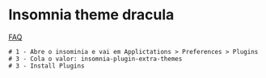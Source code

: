 # Insomnia theme dracula

[FAQ](../FAQ.md)

```
# 1 - Abre o insominia e vai em Applictations > Preferences > Plugins
# 3 - Cola o valor: insomnia-plugin-extra-themes
# 3 - Install Plugins
```
